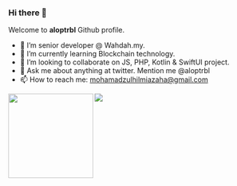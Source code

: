 ### Hi there 👋

Welcome to **aloptrbl** Github profile.

- 🔭 I’m senior developer @ Wahdah.my.
- 🌱 I’m currently learning Blockchain technology.
- 👯 I’m looking to collaborate on JS, PHP, Kotlin & SwiftUI project.
- 💬 Ask me about anything at twitter. Mention me @aloptrbl
- 📫 How to reach me: mohamadzulhilmiazaha@gmail.com

<div>
  <img height="170" align="left" src="https://github-readme-stats.vercel.app/api?username=aloptrbl&count_private=true&include_all_commits=true" />
  <img src="https://github-readme-stats.vercel.app/api/top-langs/?username=aloptrbl&layout=compact" />
</div>




